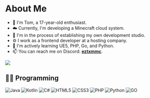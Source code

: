 # About Me

- 👋 I'm Tom, a 17-year-old enthusiast.
- ☁️ Currently, I'm developing a Minecraft cloud system.
- 🔭 I'm in the process of establishing my own development studio.
- ⚙️ I work as a frontend developer at a hosting company.
- 🌱 I'm actively learning UE5, PHP, Go, and Python.
- 📫 You can reach me on Discord: [**eztxmmc**](https://discord.com/users/645244181756903426).

![](https://komarev.com/ghpvc/?username=ezTxmMC&style=flat)

## 🧑‍💻 Programming
![Java](https://img.shields.io/badge/java-%23ED8B00.svg?style=for-the-badge&logo=openjdk&logoColor=white) ![Kotlin](https://img.shields.io/badge/kotlin-%237F52FF.svg?style=for-the-badge&logo=kotlin&logoColor=white) ![C#](https://img.shields.io/badge/c%23-%23239120.svg?style=for-the-badge&logo=csharp&logoColor=white)
![HTML5](https://img.shields.io/badge/html5-%23E34F26.svg?style=for-the-badge&logo=html5&logoColor=white) ![CSS3](https://img.shields.io/badge/css3-%231572B6.svg?style=for-the-badge&logo=css3&logoColor=white) ![PHP](https://img.shields.io/badge/php-%23777BB4.svg?style=for-the-badge&logo=php&logoColor=white)
![Python](https://img.shields.io/badge/python-%23306afc.svg?style=for-the-badge&logo=python&logoColor=white) ![GO](https://img.shields.io/badge/go-%2354beff.svg?style=for-the-badge&logo=go&logoColor=white)
